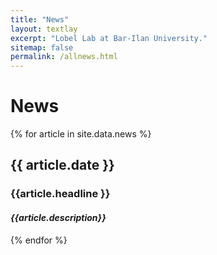 ```yaml
---
title: "News"
layout: textlay
excerpt: "Lobel Lab at Bar-Ilan University."
sitemap: false
permalink: /allnews.html
---
```


# News

{% for article in site.data.news %}
<h2> {{ article.date }} </h2>
<h3>{{article.headline }}</h3>
<h4><em>{{article.description}}</em></h4>
{% endfor %}
